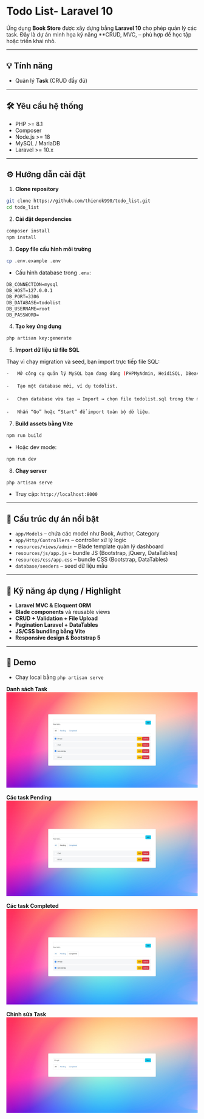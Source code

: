 # Todo List- Laravel 10

Ứng dụng **Book Store** được xây dựng bằng **Laravel 10** cho phép quản lý các task. Đây là dự án minh họa kỹ năng **CRUD, MVC, – phù hợp để học tập hoặc triển khai nhỏ.

---

## 💡 Tính năng

-   Quản lý **Task** (CRUD đầy đủ)
---

## 🛠️ Yêu cầu hệ thống

-   PHP >= 8.1
-   Composer
-   Node.js >= 18
-   MySQL / MariaDB
-   Laravel >= 10.x

---

## ⚙️ Hướng dẫn cài đặt

1. **Clone repository**

```bash
git clone https://github.com/thienok990/todo_list.git
cd todo_list
```

2. **Cài đặt dependencies**

```bash
composer install
npm install
```

3. **Copy file cấu hình môi trường**

```bash
cp .env.example .env
```

-   Cấu hình database trong `.env`:

```
DB_CONNECTION=mysql
DB_HOST=127.0.0.1
DB_PORT=3306
DB_DATABASE=todolist
DB_USERNAME=root
DB_PASSWORD=
```

4. **Tạo key ứng dụng**

```bash
php artisan key:generate
```

5. **Import dữ liệu từ file SQL**

Thay vì chạy migration và seed, bạn import trực tiếp file SQL:
```bash
-   Mở công cụ quản lý MySQL bạn đang dùng (PHPMyAdmin, HeidiSQL, DBeaver…).

-   Tạo một database mới, ví dụ todolist.

-   Chọn database vừa tạo → Import → chọn file todolist.sql trong thư mục database.

-   Nhấn “Go” hoặc “Start” để import toàn bộ dữ liệu.
```

7. **Build assets bằng Vite**

```bash
npm run build
```

-   Hoặc dev mode:

```bash
npm run dev
```

8. **Chạy server**

```bash
php artisan serve 
```

-   Truy cập: `http://localhost:8000`

---

## 📂 Cấu trúc dự án nổi bật

-   `app/Models` – chứa các model như Book, Author, Category
-   `app/Http/Controllers` – controller xử lý logic
-   `resources/views/admin` – Blade template quản lý dashboard
-   `resources/js/app.js` – bundle JS (Bootstrap, jQuery, DataTables)
-   `resources/css/app.css` – bundle CSS (Bootstrap, DataTables)
-   `database/seeders` – seed dữ liệu mẫu

---

## 🌟 Kỹ năng áp dụng / Highlight

-   **Laravel MVC & Eloquent ORM**
-   **Blade components** và reusable views
-   **CRUD + Validation + File Upload**
-   **Pagination Laravel + DataTables**
-   **JS/CSS bundling bằng Vite**
-   **Responsive design & Bootstrap 5**

---

## 🚀 Demo

-   Chạy local bằng `php artisan serve`

**Danh sách Task**
![Task List](public/screenshots/index.jpeg)

**Các task Pending**
![Pending Task](public/screenshots/pending.jpeg)

**Các task Completed**
![Completed Task](public/screenshots/completed.jpeg)

**Chỉnh sửa Task**
![Edit Task](public/screenshots/edit_task.jpeg)
